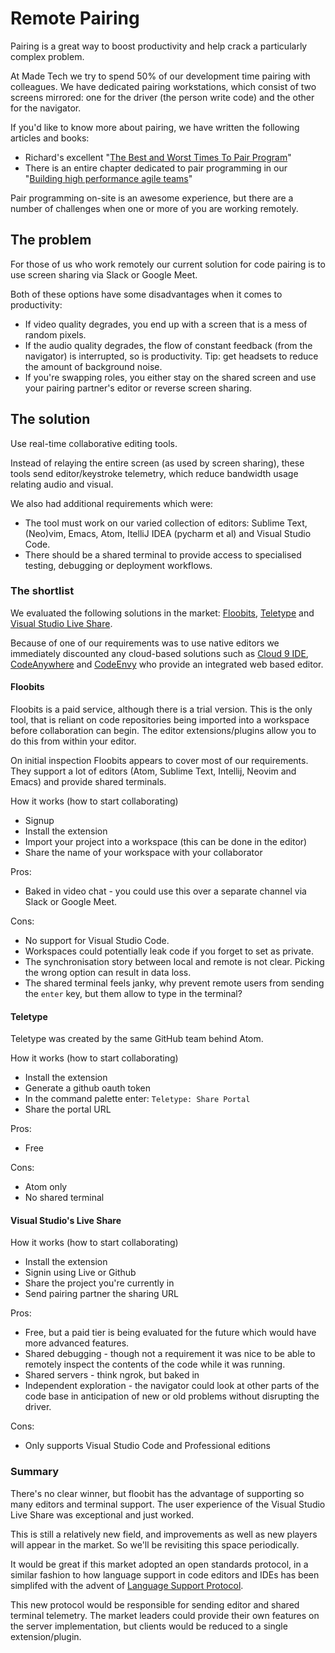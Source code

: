 # Remote Pairing

Pairing is a great way to boost productivity and help crack a particularly complex problem.

At Made Tech we try to spend 50% of our development time pairing with colleagues. We have dedicated pairing workstations, which consist of two screens mirrored: one for the driver (the person write code) and the other for the navigator.

If you'd like to know more about pairing, we have written the following articles and books:

- Richard's excellent "[The Best and Worst Times To Pair Program][link_richard_pairing]"
- There is an entire chapter dedicated to pair programming in our "[Building high performance  agile teams][link_agile_book]"

Pair programming on-site is an awesome experience, but there are a number of challenges when one or more of you are working remotely.

## The problem

For those of us who work remotely our current solution for code pairing is to use screen sharing via Slack or Google Meet.

Both of these options have some disadvantages when it comes to productivity:

- If video quality degrades, you end up with a screen that is a mess of random pixels.
- If the audio quality degrades, the flow of constant feedback (from the navigator) is interrupted, so is productivity. Tip: get headsets to reduce the amount of background noise.
- If you're swapping roles, you either stay on the shared screen and use your pairing partner's editor or reverse screen sharing.

## The solution

Use real-time collaborative editing tools.

Instead of relaying the entire screen (as used by screen sharing), these tools send editor/keystroke telemetry, which reduce bandwidth usage relating audio and visual.

We also had additional requirements which were:

- The tool must work on our varied collection of editors: Sublime Text, (Neo)vim, Emacs, Atom, ItelliJ IDEA (pycharm et al) and Visual Studio Code.
- There should be a shared terminal to provide access to specialised testing, debugging or deployment workflows.

### The shortlist

We evaluated the following solutions in the market: [Floobits][link_floobits], [Teletype][link_teletype] and [Visual Studio Live Share][link_liveshare].

Because of one of our requirements was to use native editors we immediately discounted any cloud-based solutions such as [Cloud 9 IDE][link_cloud9], [CodeAnywhere][link_codeanywhere] and [CodeEnvy][link_codeenvy] who provide an integrated web based editor.

#### Floobits

Floobits is a paid service, although there is a trial version. This is the only tool, that is reliant on code repositories being imported into a workspace before collaboration can begin. The editor extensions/plugins allow you to do this from within your editor.

On initial inspection Floobits appears to cover most of our requirements. They support a lot of editors (Atom, Sublime Text, Intellij, Neovim and Emacs) and provide shared terminals.

How it works (how to start collaborating)

- Signup
- Install the extension
- Import your project into a workspace (this can be done in the editor)
- Share the name of your workspace with your collaborator

Pros:

- Baked in video chat - you could use this over a separate channel via Slack or Google Meet.

Cons:

- No support for Visual Studio Code.
- Workspaces could potentially leak code if you forget to set as private.
- The synchronisation story between local and remote is not clear. Picking the wrong option can result in data loss.
- The shared terminal feels janky, why prevent remote users from sending the `enter` key, but them allow to type in the terminal?

#### Teletype

Teletype was created by the same GitHub team behind Atom.

How it works (how to start collaborating)

- Install the extension
- Generate a github oauth token
- In the command palette enter: `Teletype: Share Portal`
- Share the portal URL

Pros:

- Free

Cons:

- Atom only
- No shared terminal

#### Visual Studio's Live Share

How it works (how to start collaborating)

- Install the extension
- Signin using Live or Github
- Share the project you're currently in
- Send pairing partner the sharing URL

Pros:

- Free, but a paid tier is being evaluated for the future which would have more advanced features.
- Shared debugging - though not a requirement it was nice to be able to remotely inspect the contents of the code while it was running.
- Shared servers - think ngrok, but baked in
- Independent exploration - the navigator could look at other parts of the code base in anticipation of new or old problems without disrupting the driver.

Cons:

- Only supports Visual Studio Code and Professional editions

### Summary

There's no clear winner, but floobit has the advantage of supporting so many editors and terminal support. The user experience of the Visual Studio Live Share was exceptional and just worked.

This is still a relatively new field, and improvements as well as new players will appear in the market. So we'll be revisiting this space periodically.

It would be great if this market adopted an open standards protocol, in a similar fashion to how language support in code editors and IDEs has been simplifed with the advent of [Language Support Protocol][link_lsp].

This new protocol would be responsible for sending editor and shared terminal telemetry. The market leaders could provide their own features on the server implementation, but clients would be reduced to a single extension/plugin.


[link_richard_pairing]:  https://www.madetech.com/blog/the-best-and-worst-times-to-pair-program
[link_agile_book]: https://www.madetech.com/resources/ebook/building_high_performance_agile_teams
[link_floobits]: https://floobits.com/
[link_teletype]: https://teletype.atom.io/
[link_liveshare]: https://www.visualstudio.com/services/live-share/
[link_cloud9]: https://c9.io/
[link_codeanywhere]: https://codeanywhere.com/
[link_codeenvy]: https://codenvy.com/
[link_flootty]: https://floobits.com/help/flootty
[link_lsp]: https://en.wikipedia.org/wiki/Language_Server_Protocol